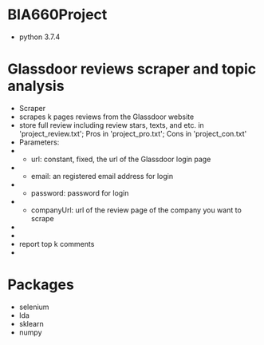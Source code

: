 # BIA660Project
* python 3.7.4
# Glassdoor reviews scraper and topic analysis
* Scraper
* scrapes k pages reviews from the Glassdoor website
* store full review including review stars, texts, and etc. in 'project_review.txt'; Pros in 'project_pro.txt'; Cons in 'project_con.txt'
* Parameters:
* - url: constant, fixed, the url of the Glassdoor login page
* - email: an registered email address for login
* - password: password for login
* - companyUrl: url of the review page of the company you want to scrape
*
*
* report top k comments
*
# Packages
* selenium
* lda
* sklearn
* numpy
